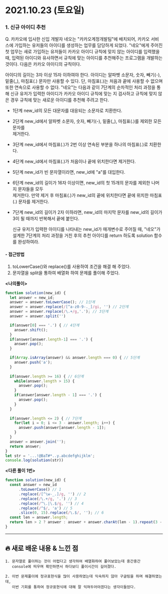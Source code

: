 # 2021.10.23 (토요일)
### **1. 신규 아이디 추천**

Q. 카카오에 입사한 신입 개발자 네오는 "카카오계정개발팀"에 배치되어, 카카오 서비스에 가입하는 
   유저들의 아이디를 생성하는 업무를 담당하게 되었다. "네오"에게 주어진 첫 업무는 새로 가입하는 유저들이 카카오 아이디 규칙에 맞지 않는 아이디를 입력했을 때, 입력된 아이디와 유사하면서 규칙에 맞는 아이디를 추천해주는 프로그램을 개발하는 것이다. 다음은 카카오 아이디의 규칙이다.

  아이디의 길이는 3자 이상 15자 이하여야 한다.
  아이디는 알파벳 소문자, 숫자, 빼기(-), 밑줄(_), 마침표(.) 문자만 사용할 수 있다.
  단, 마침표(.)는 처음과 끝에 사용할 수 없으며 또한 연속으로 사용할 수 없다.
  "네오"는 다음과 같이 7단계의 순차적인 처리 과정을 통해 신규 유저가 입력한 아이디가 카카오 아이디 규칙에 맞는 지 검사하고 규칙에 맞지 않은 경우 규칙에 맞는 새로운 아이디를 추천해 주려고 한다.

- 1단계 new_id의 모든 대문자를 대응되는 소문자로 치환한다.
- 2단계 new_id에서 알파벳 소문자, 숫자, 빼기(-), 밑줄(_), 마침표(.)를 제외한 모든 문자를    
  제거한다.
- 3단계 new_id에서 마침표(.)가 2번 이상 연속된 부분을 하나의 마침표(.)로 치환한다.
- 4단계 new_id에서 마침표(.)가 처음이나 끝에 위치한다면 제거한다.
- 5단계 new_id가 빈 문자열이라면, new_id에 "a"를 대입한다.
- 6단계 new_id의 길이가 16자 이상이면, new_id의 첫 15개의 문자를 제외한 나머지 문자들을 모두  
  제거한다.
  만약 제거 후 마침표(.)가 new_id의 끝에 위치한다면 끝에 위치한 마침표(.) 문자를 제거한다.
- 7단계 new_id의 길이가 2자 이하라면, new_id의 마지막 문자를 new_id의 길이가 3이 될 때까지 
  반복해서 끝에 붙인다.

  신규 유저가 입력한 아이디를 나타내는 new_id가 매개변수로 주어질 때, "네오"가 설계한 7단계의 처리 과정을 거친 후의 추천 아이디를 return 하도록 solution 함수를 완성하여라.

#### -  접근방법

1. toLowerCase()와 replace()를 사용하여 조건을 해결 해 주었다.
2. 문자열을 split을 통하여 배열화 하여 문제를 풀이해 주었다.  
   

**<나의풀이>**

```javascript
function solution(new_id) {
  let answer = new_id;
  answer = answer.toLowerCase(); // 1단계
  answer = answer.replace(/[^a-z0-9-._]/gi, '') // 2단계
  answer = answer.replace(/\.+/g,'.'); // 3단계
  answer = answer.split('') 

  if(answer[0] === '.') { // 4단계
    answer.shift();
  }
  if(answer[answer.length-1] === '.') {
    answer.pop();
  }

  if(Array.isArray(answer) && answer.length === 0) { // 5단계
    answer.push('a');
  }
          
  if(answer.length >= 16) { // 6단계
    while(answer.length > 15) {
      answer.pop();
    }
    if(answer[answer.length - 1] === '.') {
      answer.pop();
    }
  }
          
  if(answer.length <= 2) { // 7단계
    for(let i = 0; i <= 3 - answer.length; i++) {
      answer.push(answer[answer.length - 1]);
    }
  }
  answer = answer.join('');
  return answer;
} 
let str = '...!@BaT#*..y.abcdefghijklm';
console.log(solution(str))
```

**<다른 풀이 1번>**
```javascript
function solution(new_id) {
  const answer = new_id
      .toLowerCase() // 1
      .replace(/[^\w-_.]/g, '') // 2
      .replace(/\.+/g, '.') // 3
      .replace(/^\.|\.$/g, '') // 4
      .replace(/^$/, 'a') // 5
      .slice(0, 15).replace(/\.$/, ''); // 6
  const len = answer.length;
  return len > 2 ? answer : answer + answer.charAt(len - 1).repeat(3 - len);
}
```

---
##  **🔥 새로 배운 내용 & 느낀 점**

    1. 문자열로 풀이하는 것이 어렵다고 생각하여 배열화하여 풀어보았는데 중간중간
       console에 띄우며 확인하면서 하다보디 풀이시간이 길어졌다.
    
    2. 이번 문제풀이에 정규표현식을 많이 사용하였는데 익숙하지 않아 구글링을 하며 해결하였는데,
       이번 기회를 통하여 정규표현식에 대해 잘 익혀두어야겠다는 생각이들었다.
